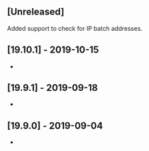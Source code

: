 ## [Unreleased]
Added support to check for IP batch addresses.

## [19.10.1] - 2019-10-15
-

## [19.9.1] - 2019-09-18
-

## [19.9.0] - 2019-09-04
-
